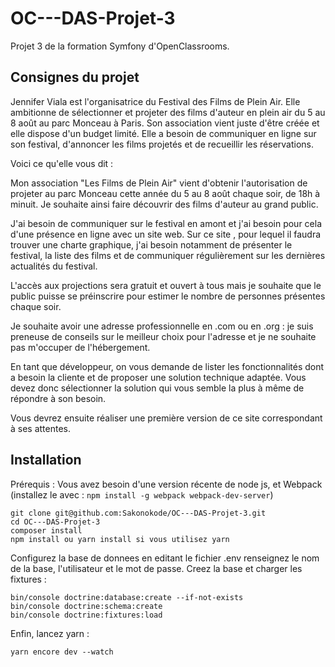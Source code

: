 # OC---DAS-Projet-3

Projet 3 de la formation Symfony d'OpenClassrooms.

## Consignes du projet

Jennifer Viala est l'organisatrice du Festival des Films de Plein Air. Elle ambitionne de sélectionner et projeter des films d'auteur en plein air du 5 au 8 août au parc Monceau à Paris.
Son association vient juste d'être créée et elle dispose d'un budget limité. Elle a besoin de communiquer en ligne sur son festival, d'annoncer les films projetés et de recueillir les réservations.

Voici ce qu'elle vous dit :

Mon association "Les Films de Plein Air" vient d'obtenir l'autorisation de projeter au parc Monceau cette année du 5 au 8 août chaque soir, de 18h à minuit. Je souhaite ainsi faire découvrir des films d'auteur au grand public.

J'ai besoin de communiquer sur le festival en amont et j'ai besoin pour cela d'une présence en ligne avec un site web. Sur ce site , pour lequel il faudra trouver une charte graphique, j'ai besoin notamment de présenter le festival, la liste des films et de communiquer régulièrement sur les dernières actualités du festival.

L'accès aux projections sera gratuit et ouvert à tous mais je souhaite que le public puisse se préinscrire pour estimer le nombre de personnes présentes chaque soir.

Je souhaite avoir une adresse professionnelle en .com ou en .org : je suis preneuse de conseils sur le meilleur choix pour l'adresse et je ne souhaite pas m'occuper de l'hébergement.

En tant que développeur, on vous demande de lister les fonctionnalités dont a besoin la cliente et de proposer une solution technique adaptée. Vous devez donc sélectionner la solution qui vous semble la plus à même de répondre à son besoin.

Vous devrez ensuite réaliser une première version de ce site correspondant à ses attentes.

## Installation
Prérequis : Vous avez besoin d'une version récente de node js, et Webpack  (installez le avec : `npm install -g webpack webpack-dev-server`)
    
    git clone git@github.com:Sakonokode/OC---DAS-Projet-3.git
    cd OC---DAS-Projet-3
    composer install
    npm install ou yarn install si vous utilisez yarn

Configurez la base de donnees en editant le fichier .env renseignez le nom de la base, l'utilisateur et le mot de passe.
Creez la base et charger les fixtures :

    bin/console doctrine:database:create --if-not-exists
    bin/console doctrine:schema:create
    bin/console doctrine:fixtures:load

Enfin, lancez yarn :

    yarn encore dev --watch
